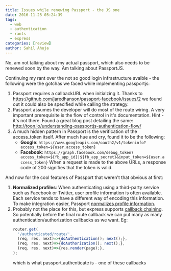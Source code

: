 ```yaml
---
title: Issues while renewing Passport - the JS one
date: 2016-11-25 05:24:39
tags:
  - web
  - authentication
  - rants
  - express
categories: [review]
author: Sahil Ahuja
---
```


No, am not talking about my actual passport, which also needs to be renewed soon by the way. Am talking about PassportJS.
<!--more-->

Continuing my rant over the not so good login infrastructure avaible - the following were the gotchas we faced while implementing passportjs:

1. Passport requires a callbackURL when initialzing it. Thanks to https://github.com/jaredhanson/passport-facebook/issues/2 we found out it could also be specified while calling the strategy.
1. Passport assumes the developer will do most of the route wiring. A very important prerequisite is the flow of control in it's documentation. Hint - it's not there. Found a great blog post detailing the same: http://toon.io/understanding-passportjs-authentication-flow/
1. A much hidden pattern in Passport is the verification of the access_token itself. After much hue and cry, found it to be the following:
   * **Google**: `https://www.googleapis.com/oauth2/v1/tokeninfo?access_token=${user.access_token}`
   * **Facebook**: `https://graph.facebook.com/debug_token?access_token=${fb_app_id}|${fb_app_secret}&input_token=${user.access_token}`
   When a request is made to the above URLs, a response code of 200 signifies that the token is valid. 

And now for the cool features of Passport that weren't that obvious at first:
1. **Normalized profiles**: When authenticating using a third-party service such as Facebook or Twitter, user profile information is often available. Each service tends to have a different way of encoding this information. To make integration easier, Passport [normalizes profile information](http://passportjs.org/docs/profile).
1. Probably not the place for this, but express supports [callback chaining](http://expressjs.com/en/api.html#router.METHOD). So potentially before the final route callback we can put many as many authentication/authorization callbacks as we want.  Eg: 
   ```javascript
   router.get(
     '/authenticated/route/', 
     (req, res, next)=>{doAuthentication(); next();},
     (req, res, next)=>{doAuthorization(); next();},
     (req, res, next)=>{res.render(page);},
   );
   ```
   which is what passport.authenticate is - one of these callbacks

